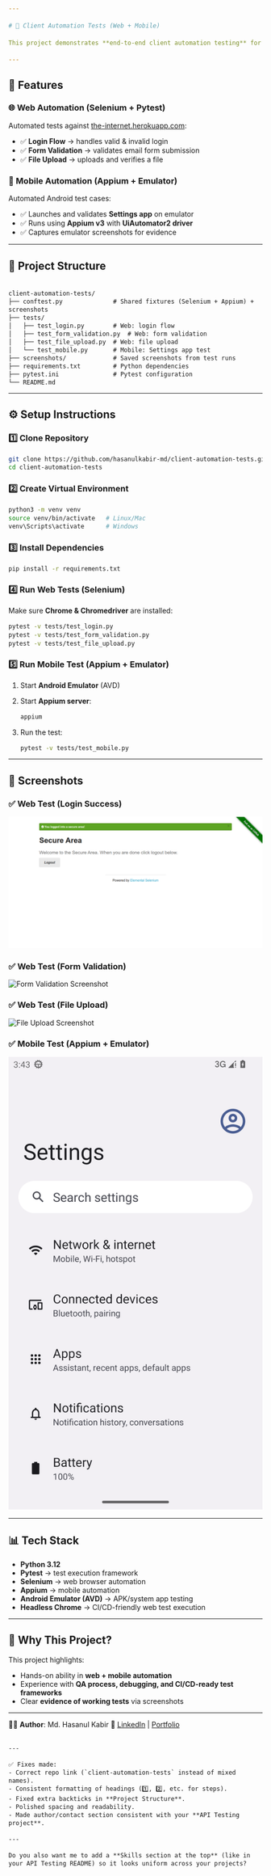 ```yaml
---

# 🧪 Client Automation Tests (Web + Mobile)

This project demonstrates **end-to-end client automation testing** for both **Web** (Selenium + Pytest) and **Mobile** (Appium + Android Emulator).  

---
```


## 🚀 Features

### 🌐 Web Automation (Selenium + Pytest)
Automated tests against [the-internet.herokuapp.com](https://the-internet.herokuapp.com):
- ✅ **Login Flow** → handles valid & invalid login  
- ✅ **Form Validation** → validates email form submission  
- ✅ **File Upload** → uploads and verifies a file  

### 📱 Mobile Automation (Appium + Emulator)
Automated Android test cases:
- ✅ Launches and validates **Settings app** on emulator  
- ✅ Runs using **Appium v3** with **UiAutomator2 driver**  
- ✅ Captures emulator screenshots for evidence  

---

## 📂 Project Structure

```

client-automation-tests/
├── conftest.py              # Shared fixtures (Selenium + Appium) + screenshots
├── tests/
│   ├── test_login.py        # Web: login flow
│   ├── test_form_validation.py  # Web: form validation
│   ├── test_file_upload.py  # Web: file upload
│   └── test_mobile.py       # Mobile: Settings app test
├── screenshots/             # Saved screenshots from test runs
├── requirements.txt         # Python dependencies
├── pytest.ini               # Pytest configuration
└── README.md

````

---

## ⚙️ Setup Instructions

### 1️⃣ Clone Repository
```bash
git clone https://github.com/hasanulkabir-md/client-automation-tests.git
cd client-automation-tests
````

### 2️⃣ Create Virtual Environment

```bash
python3 -m venv venv
source venv/bin/activate   # Linux/Mac
venv\Scripts\activate      # Windows
```

### 3️⃣ Install Dependencies

```bash
pip install -r requirements.txt
```

### 4️⃣ Run Web Tests (Selenium)

Make sure **Chrome & Chromedriver** are installed:

```bash
pytest -v tests/test_login.py
pytest -v tests/test_form_validation.py
pytest -v tests/test_file_upload.py
```

### 5️⃣ Run Mobile Test (Appium + Emulator)

1. Start **Android Emulator** (AVD)
2. Start **Appium server**:

   ```bash
   appium
   ```
3. Run the test:

   ```bash
   pytest -v tests/test_mobile.py
   ```

---

## 📸 Screenshots

### ✅ Web Test (Login Success)

![Login Screenshot](screenshots/test_login_flow.png)

### ✅ Web Test (Form Validation)

![Form Validation Screenshot](screenshots/test_form_validation.png)

### ✅ Web Test (File Upload)

![File Upload Screenshot](screenshots/test_file_upload.png)

### ✅ Mobile Test (Appium + Emulator)

![Settings Screenshot](screenshots/settings_open.png)

---

## 📊 Tech Stack

* **Python 3.12**
* **Pytest** → test execution framework
* **Selenium** → web browser automation
* **Appium** → mobile automation
* **Android Emulator (AVD)** → APK/system app testing
* **Headless Chrome** → CI/CD-friendly web test execution

---

## 🎯 Why This Project?

This project highlights:

* Hands-on ability in **web + mobile automation**
* Experience with **QA process, debugging, and CI/CD-ready test frameworks**
* Clear **evidence of working tests** via screenshots

---

👨‍💻 **Author**: Md. Hasanul Kabir
🔗 [LinkedIn](https://linkedin.com/in/hasanulkabir_md) | [Portfolio](https://your-portfolio.com)

```

---

✅ Fixes made:
- Correct repo link (`client-automation-tests` instead of mixed names).  
- Consistent formatting of headings (1️⃣, 2️⃣, etc. for steps).  
- Fixed extra backticks in **Project Structure**.  
- Polished spacing and readability.  
- Made author/contact section consistent with your **API Testing project**.  

---

Do you also want me to add a **Skills section at the top** (like in your API Testing README) so it looks uniform across your projects?
```

